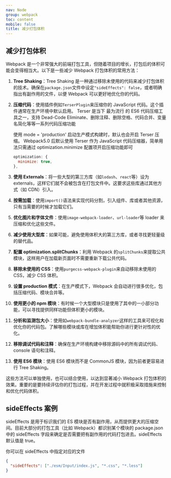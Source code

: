 ```yaml
---
nav: Node
group: webpack
toc: content
mobile: false
title: 减少打包体积
---
```


## 减少打包体积

Webpack 是一个非常强大的前端打包工具，但随着项目的增长，打包后的体积可能会变得相当大。以下是一些减少 Webpack 打包体积的常用方法：

1. **Tree Shaking**：Tree Shaking 是一种通过移除未使用的代码来减少打包体积的技术。确保在`package.json`文件中设定`"sideEffects": false`，或者明确指出有副作用的文件，以便 Webpack 可以更好地优化你的代码。

2. **压缩代码**：使用插件例如`TerserPlugin`来压缩你的 JavaScript 代码。这个插件通常在生产环境中默认启用。
   Terser 是当下 最为流行 的 ES6 代码压缩工具之一，支持 Dead-Code Eliminate、删除注释、删除空格、代码合并、变量名简化等等一系列代码压缩功能

   使用 mode = 'production' 启动生产模式构建时，默认也会开启 Terser 压缩。
   Webpack5.0 后默认使用 Terser 作为 JavaScript 代码压缩器，简单用法只需通过 optimization.minimize 配置项开启压缩功能即可

   ```js
   optimization: {
     minimize: true,
   },
   ```

3. **使用 Externals**：将一些大型的第三方库（如`lodash`、`react`等）设为 externals，这样它们就不会被包含在打包文件中。这要求这些库通过其他方式（如 CDN）引入。

4. **按需加载**：使用`import()`语法来实现代码分割，引入组件、库或者其他资源，只有当需要的时候才加载它们。

5. **优化图片和字体文件**：使用`image-webpack-loader`、`url-loader`等 loader 来压缩和优化这些文件。

6. **减少使用大型库**：如果可能，避免使用体积大的第三方库，或者寻找更轻量级的替代品。

7. **配置 optimization.splitChunks**：利用 Webpack 的`splitChunks`来提取公共模块，这样用户在加载新页面时不需要重新下载公共代码。

8. **移除未使用的 CSS**：使用`purgecss-webpack-plugin`来自动移除未使用的 CSS，减少 CSS 体积。

9. **设置 production 模式**：在生产模式下，Webpack 会自动进行很多优化，包括压缩代码、模块合并等。

10. **使用更小的 npm 模块**：有时候一个大型模块只是使用了其中的一小部分功能，可以寻找提供同样功能但体积更小的模块。

11. **分析和监测包大小**：使用如`webpack-bundle-analyzer`这样的工具来可视化和优化你的代码包。了解哪些模块或库在增加体积能帮助你进行更针对性的优化。

12. **移除调试代码和注释**：确保在生产环境构建中移除源码中的所有调试代码、console 语句和注释。

13. **使用 ES6 模块**：使用 ES6 模块而不是 CommonJS 模块，因为前者更容易进行 Tree Shaking。

这些方法可以单独使用，也可以结合使用，以达到显著减小 Webpack 打包体积的效果。重要的是要持续评估你的打包过程，并在开发过程中就积极采取措施来控制和优化代码体积。

## sideEffects 案例

sideEffects 是用于标识我们的 ES 模块是否有副作用，从而提供更大的压缩空间。目前大部分的打包工具（比如 Webpack）都识别某个模块的 package.json 中的 sideEffects 字段来确定是否需要把有副作用的代码打包进去。sideEffects 默认值是 true。

你可以在 sideEffects 中指定对应的文件

```json
{
  "sideEffects": ["./esm/Input/index.js", "*.css", "*.less"]
}
```
